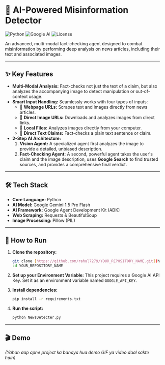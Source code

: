 # 🤖 AI-Powered Misinformation Detector

![Python](https://img.shields.io/badge/Python-3.11+-blue.svg)
![Google AI](https://img.shields.io/badge/Google_AI-Gemini_1.5-blueviolet)
![License](https://img.shields.io/badge/License-MIT-green.svg)

An advanced, multi-modal fact-checking agent designed to combat misinformation by performing deep analysis on news articles, including their text and associated images.

---

## ✨ Key Features

* **Multi-Modal Analysis:** Fact-checks not just the text of a claim, but also analyzes the accompanying image to detect manipulation or out-of-context usage.
* **Smart Input Handling:** Seamlessly works with four types of inputs:
    * 📰 **Webpage URLs:** Scrapes text and images directly from news articles.
    * 🔗 **Direct Image URLs:** Downloads and analyzes images from direct links.
    * 📄 **Local Files:** Analyzes images directly from your computer.
    * 💬 **Direct Text Claims:** Fact-checks a plain text sentence or claim.
* **2-Step AI Architecture:**
    1.  **Vision Agent:** A specialized agent first analyzes the image to provide a detailed, unbiased description.
    2.  **Fact-Checking Agent:** A second, powerful agent takes the user's claim and the image description, uses **Google Search** to find trusted sources, and provides a comprehensive final verdict.

---

## 🛠️ Tech Stack

* **Core Language:** Python
* **AI Model:** Google Gemini 1.5 Pro Flash
* **AI Framework:** Google Agent Development Kit (ADK)
* **Web Scraping:** Requests & BeautifulSoup
* **Image Processing:** Pillow (PIL)

---

## 🚀 How to Run

1.  **Clone the repository:**
    ```bash
    git clone [https://github.com/rahul7279/YOUR_REPOSITORY_NAME.git](https://github.com/rahul7279/Fake-NewsDetecter-Image-Text-.git)
    cd YOUR_REPOSITORY_NAME
    ```
2.  **Set up your Environment Variable:**
    This project requires a Google AI API Key. Set it as an environment variable named `GOOGLE_API_KEY`.

3.  **Install dependencies:**
    ```bash
    pip install -r requirements.txt
    ```
4.  **Run the script:**
    ```bash
    python NewsDetecter.py
    ```
---

## 🎬 Demo

*(Yahan aap apne project ka banaya hua demo GIF ya video daal sakte hain)*
